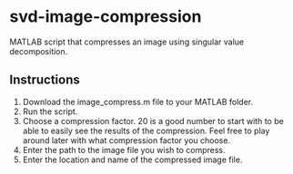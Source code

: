 # svd-image-compression
MATLAB script that compresses an image using singular value decomposition.

## Instructions
1. Download the image_compress.m file to your MATLAB folder.
2. Run the script.
3. Choose a compression factor. 20 is a good number to start with to
be able to easily see the results of the compression. Feel free to play 
around later with what compression factor you choose.
4. Enter the path to the image file you wish to compress.
5. Enter the location and name of the compressed image file.
